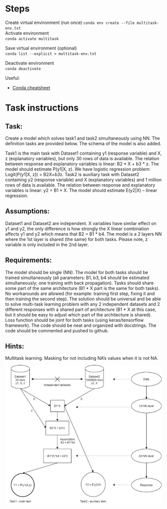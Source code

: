 # Steps
Create virtual environment (run once) 
`conda env create --file multitask-env.txt`  
Activate environment  
`conda activate multitask`  


Save virtual environment (optional)  
`conda list --explicit > multitask-env.txt`  

Deactivate environment  
`conda deactivate`  

Useful:  
* [Conda cheatsheet](https://docs.conda.io/projects/conda/en/4.6.0/_downloads/52a95608c49671267e40c689e0bc00ca/conda-cheatsheet.pdf)  

# Task instructions

## Task:
Create a model which solves task1 and task2 simultaneously using NN. The definition tasks are provided below. The schema of the model is also added.

Task1 is the main task with Dataset1 containing y1 (response variable) and X, z (explanatory variables), but only 30 rows of data is available. The relation between response and explanatory variables is linear: B2 * X + b3 * z. The model should estimate P(y1|X, z). We have logistic regression problem: Logit(P(y1|X, z)) = B2*X+b3*z.
Task2 is auxiliary task with Dataset2 containing y2 (response variable) and X (explanatory variables) and 1 million rows of data is available. The relation between response and explanatory variables is linear:  y2 = B1 * X. The model should estimate E(y2|X) – linear regression.

## Assumptions:
Dataset1 and Dataset2 are independent.
X variables have similar effect on y1 and y2, the only difference is how strongly the X linear combination affects y1 and y2 which means that B2 = B1 * b4.
The model is a 2 layers NN where the 1st layer is shared (the same) for both tasks. Please note, z variable is only included in the 2nd layer.

## Requirements:
The model should be single (NN).
The model for both tasks should be trained simultaneously (all parameters: B1, b3, b4 should be estimated simultaneously; one training with back propagation).
Tasks should share some part of the same architecture (B1 * X part is the same for both tasks).
No workarounds are allowed (for example: training first step, fixing it and then training the second step).
The solution should be universal and be able to solve multi-task learning problem with any 2 independent datasets and 2 different responses with a shared part of architecture (B1 * X at this case, but it should be easy to adjust which part of the architecture is shared).
Loss function should be joint for both tasks (using keras/tensorflow framework).
The code should be neat and organized with docstrings.
The code should be commented and pushed to github.

## Hints:
Multitask learning.
Masking for not including NA’s values when it is not NA.

![This is an image](images/task.jpg)

 






